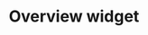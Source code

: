 ---
title: Overview widget
description: This page will go over on how you can add a overview widget to your profile page
draft: true
---